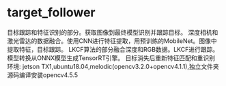 # target_follower
目标跟踪和特征识别的部分。获取图像到最终模型识别并跟踪目标。  深度相机和激光雷达的数据融合。使用CNN进行特征提取，用预训练的MobileNet。图像中提取特征，目标跟踪。 LKCF算法的部分融合深度和RGB数据。LKCF进行跟踪。模型转换从ONNX模型生成TensorRT引擎。  目标消失后重新特征匹配和重识别
环境:
jetson TX1,ubuntu18.04,melodic(opencv3.2.0+opencv4.1.1),独立文件夹源码编译安装opencv4.5.5
